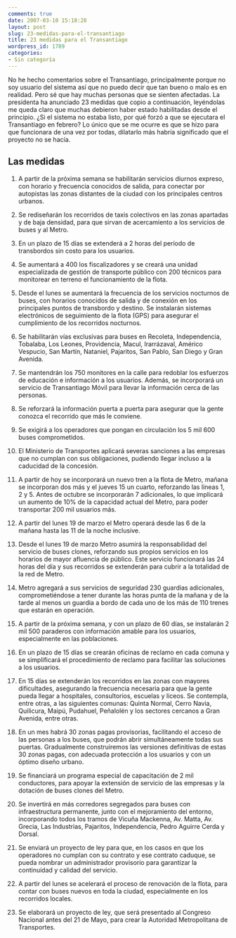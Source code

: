 ```yaml
---
comments: true
date: 2007-03-10 15:18:28
layout: post
slug: 23-medidas-para-el-transantiago
title: 23 medidas para el Transantiago
wordpress_id: 1789
categories:
- Sin categoría
---
```


No he hecho comentarios sobre el Transantiago, principalmente porque no soy usuario del sistema así que no puedo decir que tan bueno o malo es en realidad. Pero sé que hay muchas personas que se sienten afectadas. La presidenta ha anunciado 23 medidas que copio a continuación, leyéndolas me queda claro que muchas debieron haber estado habilitadas desde el principio. ¿Si el sistema no estaba listo, por qué forzó a que se ejecutara el Transantiago en febrero? Lo único que se me ocurre es que se hizo para que funcionara de una vez por todas, dilatarlo más habría significado que el proyecto no se hacía.


## Las medidas





	
  1. A partir de la próxima semana se habilitarán servicios diurnos expreso, con horario y frecuencia conocidos de salida, para conectar por autopistas las zonas distantes de la ciudad con los principales centros urbanos.

	
  2. Se rediseñarán los recorridos de taxis colectivos en las zonas apartadas y de baja densidad, para que sirvan de acercamiento a los servicios de buses y al Metro.

	
  3. En un plazo de 15 días se extenderá a 2 horas del período de transbordos sin costo para los usuarios.

	
  4. Se aumentará a 400 los fiscalizadores y se creará una unidad especializada de gestión de transporte público con 200 técnicos para monitorear en terreno el funcionamiento de la flota.

	
  5. Desde el lunes se aumentará la frecuencia de los servicios nocturnos de buses, con horarios conocidos de salida y de conexión en los principales puntos de transbordo y destino. Se instalarán sistemas electrónicos de seguimiento de la flota (GPS) para asegurar el cumplimiento de los recorridos nocturnos.

	
  6. Se habilitarán vías exclusivas para buses en Recoleta, Independencia, Tobalaba, Los Leones, Providencia, Macul, Irarrázaval, Américo Vespucio, San Martín, Nataniel, Pajaritos, San Pablo, San Diego y Gran Avenida.

	
  7. Se mantendrán los 750 monitores en la calle para redoblar los esfuerzos de educación e información a los usuarios. Además, se incorporará un servicio de Transantiago Móvil para llevar la información cerca de las personas.

	
  8. Se reforzará la información puerta a puerta para asegurar que la gente conozca el recorrido que más le conviene.

	
  9. Se exigirá a los operadores que pongan en circulación los 5 mil 600 buses comprometidos.

	
  10. El Ministerio de Transportes aplicará severas sanciones a las empresas que no cumplan con sus obligaciones, pudiendo llegar incluso a la caducidad de la concesión.

	
  11. A partir de hoy se incorporará un nuevo tren a la flota de Metro, mañana se incorporan dos más y el jueves 15 un cuarto, reforzando las líneas 1, 2 y 5. Antes de octubre se incorporarán 7 adicionales, lo que implicará un aumento de 10% de la capacidad actual del Metro, para poder transportar 200 mil usuarios más.

	
  12. A partir del lunes 19 de marzo el Metro operará desde las 6 de la mañana hasta las 11 de la noche inclusive.

	
  13. Desde el lunes 19 de marzo Metro asumirá la responsabilidad del servicio de buses clones, reforzando sus propios servicios en los horarios de mayor afluencia de público. Este servicio funcionará las 24 horas del día y sus recorridos se extenderán para cubrir a la totalidad de la red de Metro.

	
  14. Metro agregará a sus servicios de seguridad 230 guardias adicionales, comprometiéndose a tener durante las horas punta de la mañana y de la tarde al menos un guardia a bordo de cada uno de los más de 110 trenes que estarán en operación.

	
  15. A partir de la próxima semana, y con un plazo de 60 días, se instalarán 2 mil 500 paraderos con información amable para los usuarios, especialmente en las poblaciones.

	
  16. En un plazo de 15 días se crearán oficinas de reclamo en cada comuna y se simplificará el procedimiento de reclamo para facilitar las soluciones a los usuarios.

	
  17. En 15 días se extenderán los recorridos en las zonas con mayores dificultades, asegurando la frecuencia necesaria para que la gente pueda llegar a hospitales, consultorios, escuelas y liceos. Se contempla, entre otras, a las siguientes comunas: Quinta Normal, Cerro Navia, Quilicura, Maipú, Pudahuel, Peñalolén y los sectores cercanos a Gran Avenida, entre otras.

	
  18. En un mes habrá 30 zonas pagas provisorias, facilitando el acceso de las personas a los buses, que podrán abrir simultáneamente todas sus puertas. Gradualmente construiremos las versiones definitivas de estas 30 zonas pagas, con adecuada protección a los usuarios y con un óptimo diseño urbano.

	
  19. Se financiará un programa especial de capacitación de 2 mil conductores, para apoyar la extensión de servicio de las empresas y la dotación de buses clones del Metro.

	
  20. Se invertirá en más corredores segregados para buses con infraestructura permanente, junto con el mejoramiento del entorno, incorporando todos los tramos de Vicuña Mackenna, Av. Matta, Av. Grecia, Las Industrias, Pajaritos, Independencia, Pedro Aguirre Cerda y Dorsal.

	
  21. Se enviará un proyecto de ley para que, en los casos en que los operadores no cumplan con su contrato y ese contrato caduque, se pueda nombrar un administrador provisorio para garantizar la continuidad y calidad del servicio.

	
  22. A partir del lunes se acelerará el proceso de renovación de la flota, para contar con buses nuevos en toda la ciudad, especialmente en los recorridos locales.

	
  23. Se elaborará un proyecto de ley, que será presentado al Congreso Nacional antes del 21 de Mayo, para crear la Autoridad Metropolitana de Transportes.



